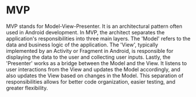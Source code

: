 # MVP

MVP stands for Model-View-Presenter. It is an architectural pattern often used in Android development. In MVP, the architect separates the application's responsibilities into three main layers. The 'Model' refers to the data and business logic of the application. The 'View', typically implemented by an Activity or Fragment in Android, is responsible for displaying the data to the user and collecting user inputs. Lastly, the 'Presenter' works as a bridge between the Model and the View. It listens to user interactions from the View and updates the Model accordingly, and also updates the View based on changes in the Model. This separation of responsibilities allows for better code organization, easier testing, and greater flexibility.